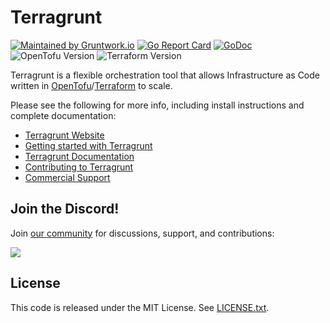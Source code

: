 # Terragrunt

[![Maintained by Gruntwork.io](https://img.shields.io/badge/maintained%20by-gruntwork.io-%235849a6.svg)](https://gruntwork.io/?ref=repo_terragrunt)
[![Go Report Card](https://goreportcard.com/badge/github.com/gruntwork-io/terragrunt)](https://goreportcard.com/report/github.com/gruntwork-io/terragrunt)
[![GoDoc](https://godoc.org/github.com/gruntwork-io/terragrunt?status.svg)](https://godoc.org/github.com/gruntwork-io/terragrunt)
![OpenTofu Version](https://img.shields.io/badge/tofu-%3E%3D1.6.0-blue.svg)
![Terraform Version](https://img.shields.io/badge/tf-%3E%3D0.12.0-blue.svg)

Terragrunt is a flexible orchestration tool that allows Infrastructure as Code written in [OpenTofu](https://opentofu.org)/[Terraform](https://www.terraform.io) to scale.

Please see the following for more info, including install instructions and complete documentation:

* [Terragrunt Website](https://terragrunt.gruntwork.io)
* [Getting started with Terragrunt](https://terragrunt.gruntwork.io/docs/getting-started/quick-start/)
* [Terragrunt Documentation](https://terragrunt.gruntwork.io/docs)
* [Contributing to Terragrunt](https://terragrunt.gruntwork.io/docs/community/contributing)
* [Commercial Support](https://gruntwork.io/support/)

## Join the Discord!

Join [our community](https://discord.gg/SPu4Degs5f) for discussions, support, and contributions:

[![](https://dcbadge.limes.pink/api/server/https://discord.gg/SPu4Degs5f)](https://discord.gg/SPu4Degs5f)

## License

This code is released under the MIT License. See [LICENSE.txt](LICENSE.txt).

